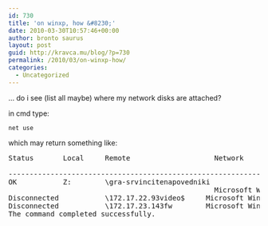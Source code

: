 ```yaml
---
id: 730
title: 'on winxp, how &#8230;'
date: 2010-03-30T10:57:46+00:00
author: bronto saurus
layout: post
guid: http://kravca.mu/blog/?p=730
permalink: /2010/03/on-winxp-how/
categories:
  - Uncategorized
---
```

&#8230; do i see (list all maybe) where my network disks are attached?

in cmd type:
  
`net use`
  
which may return something like:

<pre lang="text">Status       Local     Remote                    Network

-------------------------------------------------------------------------------
OK           Z:        \gra-srvincitenapovedniki
                                                 Microsoft Windows Network
Disconnected           \172.17.22.93video$     Microsoft Windows Network
Disconnected           \172.17.23.143fw        Microsoft Windows Network
The command completed successfully.</pre>
